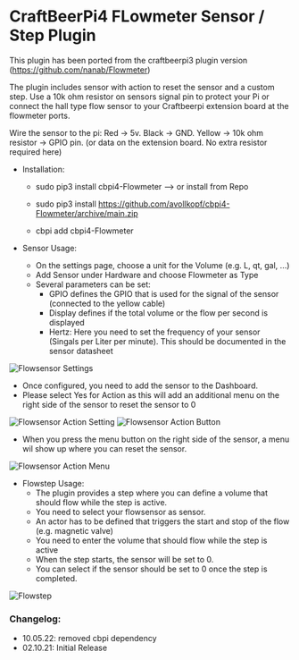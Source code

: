 # CraftBeerPi4 FLowmeter Sensor / Step Plugin

This plugin has been ported from the craftbeerpi3 plugin version (https://github.com/nanab/Flowmeter)

The plugin includes sensor with action to reset the sensor and a custom step.
Use a 10k ohm resistor on sensors signal pin to protect your Pi or connect the hall type flow sensor to your Craftbeerpi extension board at the flowmeter ports.

Wire the sensor to the pi:
Red -> 5v.
Black -> GND.
Yellow -> 10k ohm resistor -> GPIO pin. (or data on the extension board. No extra resistor required here)

- Installation: 
    - sudo pip3 install cbpi4-Flowmeter
    --> or install from Repo
    - sudo pip3 install https://github.com/avollkopf/cbpi4-Flowmeter/archive/main.zip

    - cbpi add cbpi4-Flowmeter

- Sensor Usage:
    - On the settings page, choose a unit for the Volume (e.g. L, qt, gal, ...)
    - Add Sensor under Hardware and choose Flowmeter as Type
    - Several parameters can be set:
        - GPIO defines the GPIO that is used for the signal of the sensor (connected to the yellow cable)
        - Display defines if the total volume or the flow per second is displayed
        - Hertz: Here you need to set the frequency of your sensor (Singals per Liter per minute). This should be documented in the sensor datasheet

![Flowsensor Settings](https://github.com/avollkopf/cbpi4-Flowmeter/blob/main/SensorConfig.png?raw=true)


- Once configured, you need to add the sensor to the Dashboard.
- Please select Yes for Action as this will add an additional menu on the right side of the sensor to reset the sensor to 0

![Flowsensor Action Setting](https://github.com/avollkopf/cbpi4-Flowmeter/blob/main/SensorActionSetting.png?raw=true)
![Flowsensor Action Button](https://github.com/avollkopf/cbpi4-Flowmeter/blob/main/SensorActionButton.png?raw=true)

    
- When you press the menu button on the right side of the sensor, a menu wil show up where you can reset the sensor.

![Flowsensor Action Menu](https://github.com/avollkopf/cbpi4-Flowmeter/blob/main/SensorAction.png?raw=true)

- Flowstep Usage:
    - The plugin provides a step where you can define a volume that should flow while the step is active.
    - You need to select your flowsensor as sensor.
    - An actor has to be defined that triggers the start and stop of the flow (e.g. magnetic valve)
    - You need to enter the volume that should flow while the step is active
    - When the step starts, the sensor will be set to 0.
    - You can select if the sensor should be set to 0 once the step is completed.

![Flowstep](https://github.com/avollkopf/cbpi4-Flowmeter/blob/main/FlowStep.png?raw=true)


### Changelog:

- 10.05.22: removed cbpi dependency
- 02.10.21: Initial Release